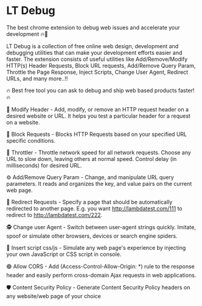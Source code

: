 # LT Debug 

The best chrome extension to debug web issues and accelerate your development 🔥🚀

LT Debug is a collection of free online web design, development and debugging utilities that can make your development efforts easier and faster. The extension consists of useful utilities like Add/Remove/Modify HTTP(s) Header Requests, Block URL requests, Add/Remove Query Param, Throttle the Page Response, Inject Scripts, Change User Agent, Redirect URLs, and many more..!!

🔥 Best free tool you can ask to debug and ship web based products faster! 🔥

📄 Modify Header - Add, modify, or remove an HTTP request header on a desired website or URL. It helps you test a particular header for a request on a website.

🚦 Block Requests - Blocks HTTP Requests based on your specified URL specific conditions.

📶 Throttler - Throttle network speed for all network requests. Choose any URL to slow down, leaving others at normal speed. Control delay (in milliseconds) for desired URL.

⚙️ Add/Remove Query Param - Change, and manipulate URL query parameters. It reads and organizes the key, and value pairs on the current web page.

🔀 Redirect Requests - Specify a page that should be automatically redirected to another page. E.g. you want http://lambdatest.com/111 to redirect to http://lambdatest.com/222.

🕵 Change user Agent - Switch between user-agent strings quickly. Imitate, spoof or simulate other browsers, devices or search engine spiders.

💉 Insert script css/js - Simulate any web page's experience by injecting your own JavaScript or CSS script in console.

🟢 Allow CORS - Add (Access-Control-Allow-Origin: *) rule to the response header and easily perform cross-domain Ajax requests in web applications.

🛡️ Content Security Policy - Generate Content Security Policy headers on any website/web page of your choice
